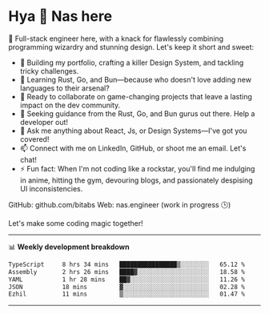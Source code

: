 # Hya 👋 Nas here

👋 Full-stack engineer here, with a knack for flawlessly combining programming wizardry and stunning design. Let's keep it short and sweet:

- 🔭 Building my portfolio, crafting a killer Design System, and tackling tricky challenges.
- 🌱 Learning Rust, Go, and Bun—because who doesn't love adding new languages to their arsenal?
- 👯 Ready to collaborate on game-changing projects that leave a lasting impact on the dev community.
- 🤔 Seeking guidance from the Rust, Go, and Bun gurus out there. Help a developer out!
- 💬 Ask me anything about React, Js, or Design Systems—I've got you covered!
- 📫 Connect with me on LinkedIn, GitHub, or shoot me an email. Let's chat!
- ⚡ Fun fact: When I'm not coding like a rockstar, you'll find me indulging in anime, hitting the gym, devouring blogs, and passionately despising UI inconsistencies.

GitHub: github.com/bitabs
Web: nas.engineer (work in progress 🕒)

Let's make some coding magic together!

-------
📊 **Weekly development breakdown**
<!--START_SECTION:waka-->

```txt
TypeScript     8 hrs 34 mins   ████████████████▒░░░░░░░░   65.12 %
Assembly       2 hrs 26 mins   ████▓░░░░░░░░░░░░░░░░░░░░   18.58 %
YAML           1 hr 28 mins    ██▓░░░░░░░░░░░░░░░░░░░░░░   11.26 %
JSON           18 mins         ▓░░░░░░░░░░░░░░░░░░░░░░░░   02.28 %
Ezhil          11 mins         ▒░░░░░░░░░░░░░░░░░░░░░░░░   01.47 %
```

<!--END_SECTION:waka-->
-------
